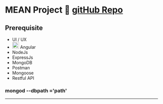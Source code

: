 # MEAN Project 🔣 [gitHub Repo][gitrepo]

## Prerequisite

- UI / UX
- [<img width="22px" alt="angular.io" src="https://angular.io/assets/images/logos/angular/angular.svg" />][ng] Angular
- NodeJs
- ExpressJs
- MongoDB
- Postman
- Mongoose
- Restful API

### mongod --dbpath ='path'

---

[gitrepo]: https://github.com/msraosuryawanshi/meanproj
[ng]: https://angular.io/
